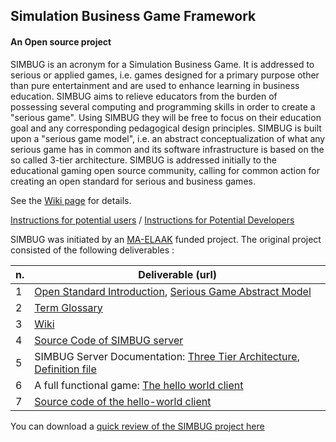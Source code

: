 ## Simulation Business Game Framework
#### An Open source project

SIMBUG is an acronym for a Simulation Business Game. It is addressed to serious or applied games, i.e. games designed for a primary purpose other than pure entertainment and are used to enhance learning in business education. 
SIMBUG aims to relieve educators from the burden of possessing several computing and programming skills in order to create a "serious game". Using SIMBUG they will be free to focus on their education goal and any corresponding pedagogical design principles.
SIMBUG is built upon a "serious game model", i.e. an abstract conceptualization of what any serious game has in common and its software infrastructure is based on the so called 3-tier architecture.
SIMBUG is addressed initially to the educational gaming open source community, calling for common action for creating an open standard for serious and business games.


See the [Wiki page](https://github.com/ellak-monades-aristeias/simbug/wiki/) for details.

[Instructions for potential users](https://github.com/ellak-monades-aristeias/simbug/wiki/Instruction-to-Potential-Users) / [Instructions for Potential Developers](https://github.com/ellak-monades-aristeias/simbug/wiki/Instructions-to-Potential-Developers)


SIMBUG was initiated by an [MA-ELAAK](https://ma.ellak.gr/) funded project. The original project consisted of the following deliverables :



| **n.** | **Deliverable (url)** |
| --- | --- |
| 1 | [Open Standard Introduction](https://github.com/ellak-monades-aristeias/simbug/wiki/Open-Standard-Introduction),  [Serious Game Abstract Model](https://github.com/ellak-monades-aristeias/simbug/wiki/The-Serious-Game-Abstract-Model) |
| 2 | [Term Glossary](https://github.com/ellak-monades-aristeias/simbug/wiki/Glossary) |
| 3 | [Wiki](https://github.com/ellak-monades-aristeias/simbug/wiki/Glossary) |
| 4 | [Source Code of SIMBUG server](https://github.com/ellak-monades-aristeias/simbug) |
| 5 | SIMBUG Server Documentation: [Three Tier Architecture](https://github.com/ellak-monades-aristeias/simbug/wiki/The-Three-Tier-Architecture-of-SIMBUG), [Definition file](https://github.com/ellak-monades-aristeias/simbug/wiki/The-Definition-File) |
| 6 | A full functional game: [The hello world client](http://pub.aoa.aua.gr/_sites/simbug/clients/hello_world/) |
| 7 | [Source code of the hello-world client](https://github.com/ellak-monades-aristeias/simbug/tree/clients) |


You can download a [quick review of the SIMBUG project here](https://github.com/ellak-monades-aristeias/simbug/files/32161/default.pdf)
